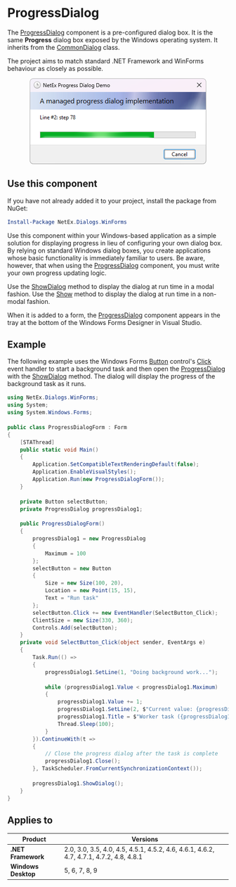 # ProgressDialog

The [ProgressDialog](xref:NetEx.Dialogs.WinForms.ProgressDialog) component is a pre-configured dialog box. It is the same **Progress** dialog box exposed by the Windows operating system. It inherits from the [CommonDialog](xref:System.Windows.Forms.CommonDialog) class.

The project aims to match standard .NET Framework and WinForms behaviour as closely as possible.

<div align="center">

![A progress dialog with upgraded appearance.](../../../res/images/progress-dialog-new.png)

</div>

## Use this component

If you have not already added it to your project, install the package from NuGet:

```powershell
Install-Package NetEx.Dialogs.WinForms
```

Use this component within your Windows-based application as a simple solution for displaying progress in lieu of configuring your own dialog box. By relying on standard Windows dialog boxes, you create applications whose basic functionality is immediately familiar to users. Be aware, however, that when using the [ProgressDialog](xref:NetEx.Dialogs.WinForms.ProgressDialog) component, you must write your own progress updating logic.

Use the [ShowDialog](xref:System.Windows.Forms.CommonDialog.ShowDialog) method to display the dialog at run time in a modal fashion. Use the [Show](xref:NetEx.Dialogs.WinForms.ProgressDialog.Show) method to display the dialog at run time in a non-modal fashion.

When it is added to a form, the [ProgressDialog](xref:NetEx.Dialogs.WinForms.ProgressDialog) component appears in the tray at the bottom of the Windows Forms Designer in Visual Studio.

## Example

The following example uses the Windows Forms [Button](xref:System.Windows.Forms.Button) control's [Click](xref:System.Windows.Forms.Control.Click) event handler to start a background task and then open the [ProgressDialog](xref:NetEx.Dialogs.WinForms.ProgressDialog) with the [ShowDialog](xref:System.Windows.Forms.CommonDialog.ShowDialog) method. The dialog will display the progress of the background task as it runs.

```csharp
using NetEx.Dialogs.WinForms;
using System;
using System.Windows.Forms;

public class ProgressDialogForm : Form
{
    [STAThread]
    public static void Main()
    {
        Application.SetCompatibleTextRenderingDefault(false);
        Application.EnableVisualStyles();
        Application.Run(new ProgressDialogForm());
    }

    private Button selectButton;
    private ProgressDialog progressDialog1;

    public ProgressDialogForm()
    {
        progressDialog1 = new ProgressDialog
        {
            Maximum = 100
        };
        selectButton = new Button
        {
            Size = new Size(100, 20),
            Location = new Point(15, 15),
            Text = "Run task"
        };
        selectButton.Click += new EventHandler(SelectButton_Click);
        ClientSize = new Size(330, 360);
        Controls.Add(selectButton);
    }
    private void SelectButton_Click(object sender, EventArgs e)
    {
        Task.Run(() =>
        {
            progressDialog1.SetLine(1, "Doing background work...");

            while (progressDialog1.Value < progressDialog1.Maximum)
            {
                progressDialog1.Value += 1;
                progressDialog1.SetLine(2, $"Current value: {progressDialog1.Value}");
                progressDialog1.Title = $"Worker task ({progressDialog1.Value}%)";
                Thread.Sleep(100);
            }
        }).ContinueWith(t =>
        {
            // Close the progress dialog after the task is complete
            progressDialog1.Close();
        }, TaskScheduler.FromCurrentSynchronizationContext());

        progressDialog1.ShowDialog();
    }
}
```

## Applies to

Product             | Versions
--------------------|---------
**.NET Framework**  | 2.0, 3.0, 3.5, 4.0, 4.5, 4.5.1, 4.5.2, 4.6, 4.6.1, 4.6.2, 4.7, 4.7.1, 4.7.2, 4.8, 4.8.1
**Windows Desktop** | 5, 6, 7, 8, 9